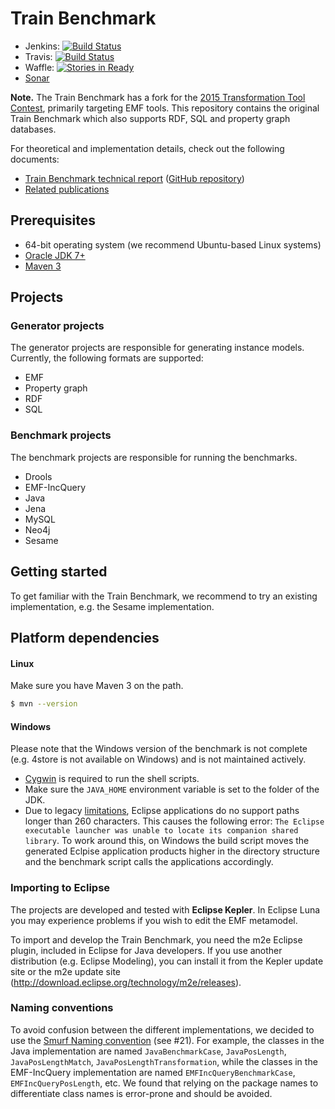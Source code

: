 # Train Benchmark

* Jenkins: [![Build Status](https://build.inf.mit.bme.hu/jenkins/buildStatus/icon?job=Train-Benchmark)](https://build.inf.mit.bme.hu/jenkins/job/Train-Benchmark/)
* Travis: [![Build Status](https://travis-ci.org/FTSRG/trainbenchmark.svg?branch=master)](https://travis-ci.org/FTSRG/trainbenchmark)
* Waffle: [![Stories in Ready](https://badge.waffle.io/FTSRG/trainbenchmark.png?label=ready&title=Ready)](https://waffle.io/FTSRG/trainbenchmark)
* [Sonar](http://build.inf.mit.bme.hu/sonar/dashboard/index/14429)

**Note.** The Train Benchmark has a fork for the [2015 Transformation Tool Contest](https://github.com/FTSRG/trainbenchmark-ttc), primarily targeting EMF tools. This repository contains the original Train Benchmark which also supports RDF, SQL and property graph databases.

For theoretical and implementation details, check out the following documents:
* [Train Benchmark technical report](https://www.sharelatex.com/github/repos/FTSRG/trainbenchmark-docs/builds/latest/output.pdf) ([GitHub repository](https://github.com/FTSRG/trainbenchmark-docs))
* [Related publications](http://incquery.net/publications/trainbenchmark)

## Prerequisites

* 64-bit operating system (we recommend Ubuntu-based Linux systems)
* [Oracle JDK 7+](https://github.com/FTSRG/cheat-sheets/wiki/Linux#oracle-jdk)
* [Maven 3](https://github.com/FTSRG/technology-cheat-sheets/wiki/Linux#maven-3)

## Projects

### Generator projects

The generator projects are responsible for generating instance models. Currently, the following formats are supported:

* EMF
* Property graph
* RDF
* SQL

### Benchmark projects

The benchmark projects are responsible for running the benchmarks.

* Drools
* EMF-IncQuery
* Java
* Jena
* MySQL
* Neo4j
* Sesame

## Getting started

To get familiar with the Train Benchmark, we recommend to try an existing implementation, e.g. the Sesame implementation.

## Platform dependencies

#### Linux

Make sure you have Maven 3 on the path.

```bash
$ mvn --version
```

#### Windows

Please note that the Windows version of the benchmark is not complete (e.g. 4store is not available on Windows) and is not maintained actively.

* [Cygwin](http://www.cygwin.com/) is required to run the shell scripts.
* Make sure the `JAVA_HOME` environment variable is set to the folder of the JDK.
* Due to legacy [limitations](http://msdn.microsoft.com/en-us/library/aa365247), Eclipse applications do no support paths longer than 260 characters. This causes the following error: `The Eclipse executable launcher was unable to locate its companion shared library`.
  To work around this, on Windows the build script moves the generated Eclpise application products higher in the directory structure and the benchmark script calls the applications accordingly.

### Importing to Eclipse

The projects are developed and tested with **Eclipse Kepler**. In Eclipse Luna you may experience problems if you wish to edit the EMF metamodel.

To import and develop the Train Benchmark, you need the m2e Eclipse plugin, included in Eclipse for Java developers. If you use another distribution (e.g. Eclipse Modeling), you can install it from the Kepler update site or the m2e update site (<http://download.eclipse.org/technology/m2e/releases>).

### Naming conventions

To avoid confusion between the different implementations, we decided to use the [Smurf Naming convention](http://blog.codinghorror.com/new-programming-jargon/) (see #21). For example, the classes in the Java implementation are named `JavaBenchmarkCase`, `JavaPosLength`, `JavaPosLengthMatch`, `JavaPosLengthTransformation`, while the classes in the EMF-IncQuery implementation are named `EMFIncQueryBenchmarkCase`, `EMFIncQueryPosLength`, etc. We found that relying on the package names to differentiate class names is error-prone and should be avoided.
